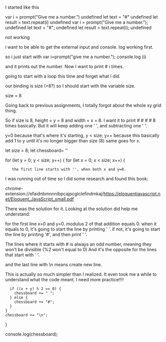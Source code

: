
I started like this

var i = prompt("Give me a number.")
undefined
let text = "#"
undefined
let result = text.repeat(i)
undefined
var i = prompt("Give me a number.");
undefined
let text = "#";
undefined
let result = text.repeat(i);
undefined

not working

i want to be able to get the external input and console. log working first.

so i just start with var i=prompt("give me a number.");
console.log (i)

and it prints out the number.
Now I want to print # i times.

going to start with a loop this time and forget what I did.

our binding is size (=8?) so I should start with the variable size.

size = 8

Going back to previous assignments, I totally forgot about the whole xy grid thing.

So if size is 8, height = y = 8 and width = x = 8.
I want it to print # # # # 8 times basically. But it will keep adding one ' ', and subtracting one ' '.



y=0 because that's where it's starting, y < size; y++ because this basically add 1 to y until it's no longer bigger
than size (8) same goes for x.

  let size = 8;
    let chessboard= ''

  for (let y = 0; y  < size; y++) {
    for (let x = 0; x < size; x++) {

       the first line starts with '', when both x and y=0.

  I was running out of time so I did some research and found this book:

  chrome-extension://efaidnbmnnnibpcajpcglclefindmkaj/https://eloquentjavascript.net/Eloquent_JavaScript_small.pdf

There was the solution for it.  Looking at the solution did help me understand:

for the first line x=0 and y=0. modulus 2 of that addition equals 0.
when it equals to 0, it's going to start the line by printing ' '.
if not, it's going to start the line by printing '#', and then print ' '.

The lines where it starts with # is always an odd number, meaning they won't be divisible  (%2 won't equal to 0)
And it's the opposite for the lines that start with ' '.

and the last line with \n means create new line.

This is actually so much simpler than I realized. It even took me a while to understand
what the code meant. I need more practice!!!!


      if ((x + y) % 2 == 0) {
        chessboard += " ";
      } else {
        chessboard += "#";
      }
    }
    chessboard += "\n";
  }

  console.log(chessboard);
